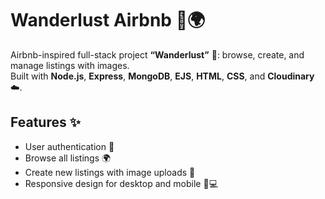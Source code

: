 # Wanderlust Airbnb 🏡🌍

Airbnb-inspired full-stack project **“Wanderlust”** 🏡: browse, create, and manage listings with images.  
Built with **Node.js**, **Express**, **MongoDB**, **EJS**, **HTML**, **CSS**, and **Cloudinary** ☁️.  

## Features ✨
- User authentication 🔑  
- Browse all listings 🌍  
- Create new listings with image uploads 📸  
- Responsive design for desktop and mobile 📱💻  



